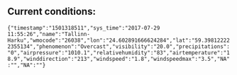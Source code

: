 ## Current conditions: 
 ``` {"timestamp":"1501318511","sys_time":"2017-07-29 11:55:26","name":"Tallinn-Harku","wmocode":"26038","lon":"24.602891666624284","lat":"59.398122222355134","phenomenon":"Overcast","visibility":"20.0","precipitations":"0","airpressure":"1010.1","relativehumidity":"83","airtemperature":"18.9","winddirection":"213","windspeed":"1.8","windspeedmax":"3.5","NA":"","NA":""} ```
